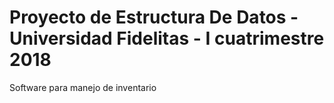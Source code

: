 # Proyecto de Estructura De Datos - Universidad Fidelitas - I cuatrimestre 2018

Software para manejo de inventario
